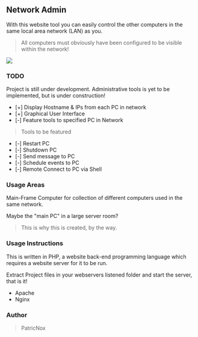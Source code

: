## Network Admin
With this website tool you can easily control the other computers in the same local area network (LAN) as you.
> All computers must obviously have been configured to be visible within the network!

<p style="align: center;">
    <img src="https://PatricNox.info/assets/networkadmin.png">
</p>

### TODO
Project is still under development.
Administrative tools is yet to be implemented, but is under construction!

* [+] Display Hostname & IPs from each PC in network
* [+] Graphical User Interface
* [-] Feature tools to specified PC in Network

> Tools to be featured
* [-] Restart PC
* [-] Shutdown PC
* [-] Send message to PC
* [-] Schedule events to PC
* [-] Remote Connect to PC via Shell

### Usage Areas
Main-Frame Computer for collection of different computers used in the same network.

Maybe the "main PC" in a large server room?
> This is why this is created, by the way.

### Usage Instructions
This is written in PHP, a website back-end programming language which requires a website server for it to be run.

Extract Project files in your webservers listened folder and start the server, that is it!
* Apache
* Nginx


### Author
> PatricNox
